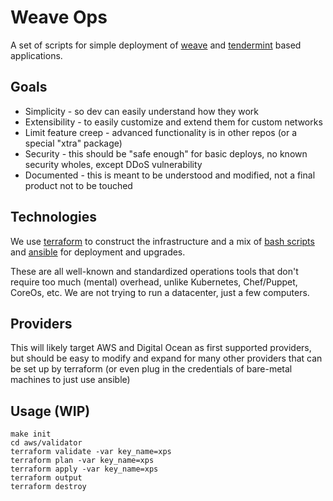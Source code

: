 # Weave Ops

A set of scripts for simple deployment of [weave](https://github.com/iov-one/weave) and 
[tendermint](https://github.com/tendermint/tendermint) based applications.

## Goals

* Simplicity - so dev can easily understand how they work
* Extensibility - to easily customize and extend them for custom networks
* Limit feature creep - advanced functionality is in other repos (or a special "xtra" package)
* Security - this should be "safe enough" for basic deploys, no known security wholes, except DDoS vulnerability
* Documented - this is meant to be understood and modified, not a final product not to be touched

## Technologies

We use [terraform](https://www.terraform.io/) to construct the infrastructure
and a mix of [bash scripts](https://www.gnu.org/software/bash/) and
[ansible](https://www.ansible.com/) for deployment and upgrades.

These are all well-known and standardized operations tools that don't require too much (mental) overhead,
unlike Kubernetes, Chef/Puppet, CoreOs, etc. We are not trying to run a datacenter, just a few computers.

## Providers

This will likely target AWS and Digital Ocean as first supported providers, but should be easy to modify
and expand for many other providers that can be set up by terraform (or even plug in the credentials of
bare-metal machines to just use ansible)

## Usage (WIP)

```shell
make init
cd aws/validator
terraform validate -var key_name=xps
terraform plan -var key_name=xps
terraform apply -var key_name=xps
terraform output
terraform destroy
```